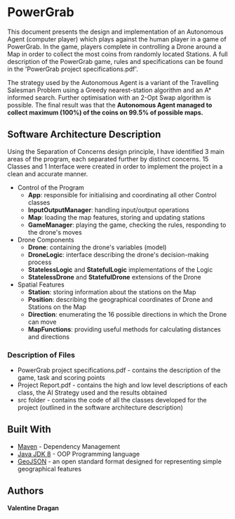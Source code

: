 # PowerGrab

This document presents the design and implementation of an Autonomous Agent (computer player) which plays against the human player in a game of PowerGrab. In the game, players complete in controlling a Drone around a Map in order to collect the most coins from randomly located Stations. A full description of the PowerGrab game, rules and specifications can be found in the 'PowerGrab project specifications.pdf'.

The strategy used by the Autonomous Agent is a variant of the Travelling Salesman Problem using a Greedy nearest-station algorithm and an A* informed search. Further optimisation with an 2-Opt Swap algorithm is possible. The final result was that the **Autonomous Agent managed to collect maximum (100%) of the coins on 99.5% of possible maps.**

## Software Architecture Description

Using the Separation of Concerns design principle, I have identified 3 main areas of the program, each separated further by distinct concerns. 15 Classes and 1 Interface were created in order to implement the project in a clean and accurate manner. 

* Control of the Program
  * **App**: responsible for initialising and coordinating all other Control classes
  * **InputOutputManager**: handling input/output operations
  * **Map**: loading the map features, storing and updating stations
  * **GameManager**: playing the game, checking the rules, responding to the drone's moves
* Drone Components
  * **Drone**: containing the drone's variables (model)
  * **DroneLogic**: interface describing the drone's decision-making process
  * **StatelessLogic** and **StatefulLogic** implementations of the Logic
  * **StatelessDrone** and **StatefulDrone** extensions of the Drone
* Spatial Features
  * **Station**: storing information about the stations on the Map
  * **Position**: describing the geographical coordinates of Drone and Stations on the Map
  * **Direction**: enumerating the 16 possible directions in which the Drone can move
  * **MapFunctions**: providing useful methods for calculating distances and directions


### Description of Files

* PowerGrab project specifications.pdf - contains the description of the game, task and scoring points
* Project Report.pdf - contains the high and low level descriptions of each class, the AI Strategy used and the results obtained
* src folder - contains the code of all the classes developed for the project (outlined in the software architecture description)

## Built With

* [Maven](https://maven.apache.org/) - Dependency Management
* [Java JDK 8](https://www.oracle.com/technetwork/java/javase/downloads/jdk8-downloads-2133151.html) - OOP Programming language
* [GeoJSON](https://geojson.org/) - an open standard format designed for representing simple geographical features

## Authors
**Valentine Dragan**
